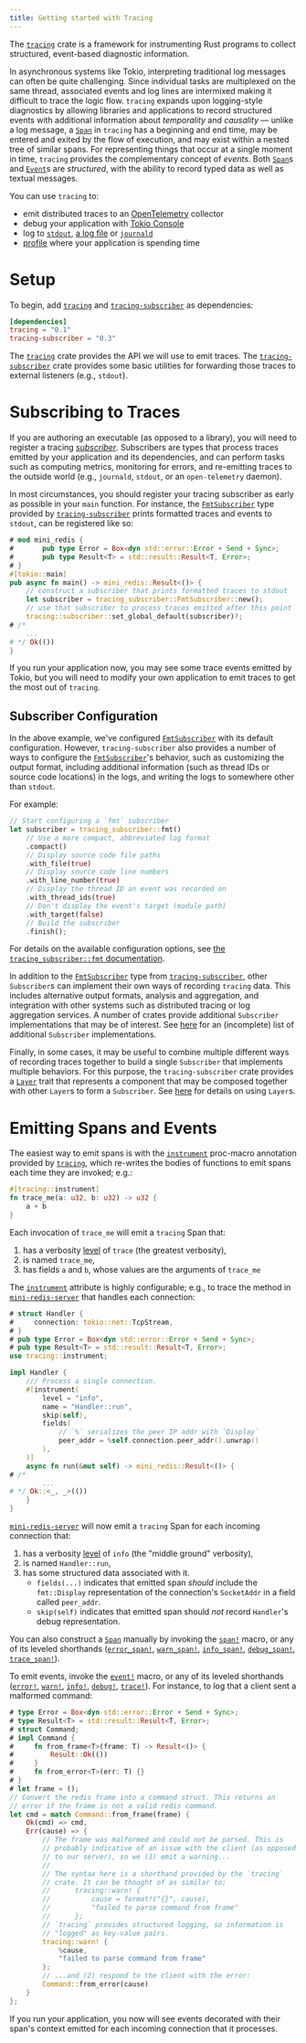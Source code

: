```yaml
---
title: Getting started with Tracing
---
```


The [`tracing`] crate is a framework for instrumenting Rust programs to collect
structured, event-based diagnostic information.

In asynchronous systems like Tokio, interpreting traditional log messages can
often be quite challenging. Since individual tasks are multiplexed on the same
thread, associated events and log lines are intermixed making it difficult to
trace the logic flow. `tracing` expands upon logging-style diagnostics by
allowing libraries and applications to record structured events with additional
information about *temporality* and *causality* — unlike a log message, a
[`Span`] in `tracing` has a beginning and end time, may be entered and exited
by the flow of execution, and may exist within a nested tree of similar spans.
For representing things that occur at a single moment in time, `tracing`
provides the complementary concept of *events*. Both [`Span`]s and [`Event`]s
are *structured*, with the ability to record typed data as well as textual
messages.

[`Span`]: https://docs.rs/tracing/latest/tracing/#spans
[`Event`]: https://docs.rs/tracing/latest/tracing/#events

You can use `tracing` to:
- emit distributed traces to an [OpenTelemetry] collector
- debug your application with [Tokio Console]
- log to [`stdout`], [a log file] or [`journald`]
- [profile] where your application is spending time

[`tracing`]: https://docs.rs/tracing
[`tracing-subscriber`]: https://docs.rs/tracing-subscriber
[OpenTelemetry]: https://docs.rs/tracing-opentelemetry
[Tokio Console]: https://docs.rs/console-subscriber
[`stdout`]: https://docs.rs/tracing-subscriber/latest/tracing_subscriber/fmt/index.html
[a log file]: https://docs.rs/tracing-appender/latest/tracing_appender/
[`journald`]: https://docs.rs/tracing-journald/latest/tracing_journald/
[profile]: https://docs.rs/tracing-timing/latest/tracing_timing/

# Setup

To begin, add [`tracing`] and [`tracing-subscriber`] as dependencies:

```toml
[dependencies]
tracing = "0.1"
tracing-subscriber = "0.3"
```

The [`tracing`] crate provides the API we will use to emit traces. The
[`tracing-subscriber`] crate provides some basic utilities for forwarding those
traces to external listeners (e.g., `stdout`).

# Subscribing to Traces

If you are authoring an executable (as opposed to a library), you will need to
register a tracing [*subscriber*]. Subscribers are types that process traces
emitted by your application and its dependencies, and can perform tasks
such as computing metrics, monitoring for errors, and re-emitting traces to the
outside world (e.g., `journald`, `stdout`, or an `open-telemetry` daemon).

[*subscriber*]: https://docs.rs/tracing/latest/tracing/#subscribers

In most circumstances, you should register your tracing subscriber as early as
possible in your `main` function. For instance, the [`FmtSubscriber`] type
provided by [`tracing-subscriber`] prints formatted traces and events to
`stdout`, can be registered like so:

```rust
# mod mini_redis {
#       pub type Error = Box<dyn std::error::Error + Send + Sync>;
#       pub type Result<T> = std::result::Result<T, Error>;
# }
#[tokio::main]
pub async fn main() -> mini_redis::Result<()> {
    // construct a subscriber that prints formatted traces to stdout
    let subscriber = tracing_subscriber::FmtSubscriber::new();
    // use that subscriber to process traces emitted after this point
    tracing::subscriber::set_global_default(subscriber)?;
# /*
    ...
# */ Ok(())
}
```

[`FmtSubscriber`]: https://docs.rs/tracing-subscriber/latest/tracing_subscriber/fmt/index.html

If you run your application now, you may see some trace events emitted by Tokio,
but you will need to modify your own application to emit traces to get the most
out of `tracing`.

##  Subscriber Configuration

In the above example, we've configured [`FmtSubscriber`] with its default
configuration. However, `tracing-subscriber` also provides a number of ways to
configure the [`FmtSubscriber`]'s behavior, such as customizing the output
format, including additional information (such as thread IDs or source code
locations) in the logs, and writing the logs to somewhere other than `stdout`.

For example:
```rust
// Start configuring a `fmt` subscriber
let subscriber = tracing_subscriber::fmt()
    // Use a more compact, abbreviated log format
    .compact()
    // Display source code file paths
    .with_file(true)
    // Display source code line numbers
    .with_line_number(true)
    // Display the thread ID an event was recorded on
    .with_thread_ids(true)
    // Don't display the event's target (module path)
    .with_target(false)
    // Build the subscriber
    .finish();
```

For details on the available configuration options, see [the
`tracing_subscriber::fmt` documentation][fmt-cfg].


In addition to the [`FmtSubscriber`] type from [`tracing-subscriber`], other
`Subscriber`s can implement their own ways of recording `tracing` data. This
includes alternative output formats, analysis and aggregation, and integration
with other systems such as distributed tracing or log aggregation services. A
number of crates provide additional `Subscriber` implementations that may be of
interest. See [here][related-crates] for an (incomplete) list of additional
`Subscriber` implementations.

Finally, in some cases, it may be useful to combine multiple different ways of
recording traces together to build a single `Subscriber` that implements
multiple behaviors. For this purpose, the `tracing-subscriber` crate provides a
[`Layer`] trait that represents a component that may be composed together with
other `Layer`s to form a `Subscriber`. See [here][`Layer`] for details on using
`Layer`s.

[fmt-cfg]: https://docs.rs/tracing-subscriber/latest/tracing_subscriber/fmt/index.html#configuration
[related-crates]: https://docs.rs/tracing/latest/tracing/index.html#related-crates
[`Layer`]: https://docs.rs/tracing-subscriber/latest/tracing_subscriber/layer/index.html

# Emitting Spans and Events

The easiest way to emit spans is with the [`instrument`] proc-macro annotation
provided by [`tracing`], which re-writes the bodies of functions to emit spans
each time they are invoked; e.g.:

```rust
#[tracing::instrument]
fn trace_me(a: u32, b: u32) -> u32 {
    a + b
}
```

Each invocation of `trace_me` will emit a `tracing` Span that:

1. has a verbosity [level] of `trace` (the greatest verbosity),
2. is named `trace_me`,
3. has fields `a` and `b`, whose values are the arguments of `trace_me`

[`instrument`]: https://docs.rs/tracing/latest/tracing/attr.instrument.html

The [`instrument`] attribute is highly configurable; e.g., to trace
the method in [`mini-redis-server`] that handles each connection:

[`mini-redis-server`]: ../tutorial/setup#mini-redis

```rust
# struct Handler {
#     connection: tokio::net::TcpStream,
# }
# pub type Error = Box<dyn std::error::Error + Send + Sync>;
# pub type Result<T> = std::result::Result<T, Error>;
use tracing::instrument;

impl Handler {
    /// Process a single connection.
    #[instrument(
        level = "info",
        name = "Handler::run",
        skip(self),
        fields(
            // `%` serializes the peer IP addr with `Display`
            peer_addr = %self.connection.peer_addr().unwrap()
        ),
    )]
    async fn run(&mut self) -> mini_redis::Result<()> {
# /*
        ...
# */ Ok::<_, _>(())
    }
}
```

[`mini-redis-server`] will now emit a `tracing` Span for each incoming
connection that:

1. has a verbosity [level] of `info` (the "middle ground" verbosity),
2. is named `Handler::run`,
3. has some structured data associated with it.
    - `fields(...)` indicates that emitted span *should* include
    the `fmt::Display` representation of the connection's `SocketAddr` in a field
    called `peer_addr`.
    - `skip(self)` indicates that emitted span should *not* record `Handler`'s debug representation.

[level]: https://docs.rs/tracing/latest/tracing/struct.Level.html

You can also construct a [`Span`] manually by invoking the [`span!`] macro, or
any of its leveled shorthands ([`error_span!`], [`warn_span!`], [`info_span!`],
[`debug_span!`], [`trace_span!`]).

[`span!`]: https://docs.rs/tracing/*/tracing/macro.span.html
[`error_span!`]: https://docs.rs/tracing/*/tracing/macro.error_span.html
[`warn_span!`]: https://docs.rs/tracing/*/tracing/macro.warn_span.html
[`info_span!`]: https://docs.rs/tracing/*/tracing/macro.info_span.html
[`debug_span!`]: https://docs.rs/tracing/*/tracing/macro.debug_span.html
[`trace_span!`]: https://docs.rs/tracing/*/tracing/macro.trace_span.html

To emit events, invoke the [`event!`] macro, or any of its leveled shorthands
([`error!`], [`warn!`], [`info!`], [`debug!`], [`trace!`]). For instance, to
log that a client sent a malformed command:
```rust
# type Error = Box<dyn std::error::Error + Send + Sync>;
# type Result<T> = std::result::Result<T, Error>;
# struct Command;
# impl Command {
#     fn from_frame<T>(frame: T) -> Result<()> {
#         Result::Ok(())
#     }
#     fn from_error<T>(err: T) {}
# }
# let frame = ();
// Convert the redis frame into a command struct. This returns an
// error if the frame is not a valid redis command.
let cmd = match Command::from_frame(frame) {
    Ok(cmd) => cmd,
    Err(cause) => {
        // The frame was malformed and could not be parsed. This is
        // probably indicative of an issue with the client (as opposed
        // to our server), so we (1) emit a warning...
        //
        // The syntax here is a shorthand provided by the `tracing`
        // crate. It can be thought of as similar to:
        //      tracing::warn! {
        //          cause = format!("{}", cause),
        //          "failed to parse command from frame"
        //      };
        // `tracing` provides structured logging, so information is
        // "logged" as key-value pairs.
        tracing::warn! {
            %cause,
            "failed to parse command from frame"
        };
        // ...and (2) respond to the client with the error:
        Command::from_error(cause)
    }
};
```

[`event!`]: https://docs.rs/tracing/*/tracing/macro.event.html
[`error!`]: https://docs.rs/tracing/*/tracing/macro.error.html
[`warn!`]: https://docs.rs/tracing/*/tracing/macro.warn.html
[`info!`]: https://docs.rs/tracing/*/tracing/macro.info.html
[`debug!`]: https://docs.rs/tracing/*/tracing/macro.debug.html
[`trace!`]: https://docs.rs/tracing/*/tracing/macro.trace.html

If you run your application, you now will see events decorated with their span's
context emitted for each incoming connection that it processes.

